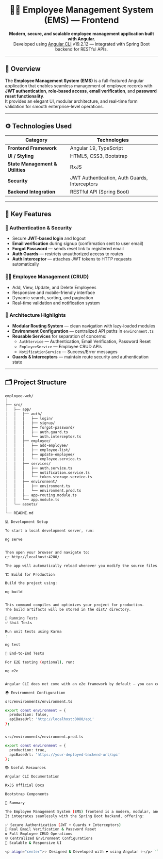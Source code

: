 <h1 align="center">🧑‍💼 Employee Management System (EMS) — Frontend</h1>

<p align="center">
  <b>Modern, secure, and scalable employee management application built with Angular.</b><br>
  Developed using <a href="https://github.com/angular/angular-cli">Angular CLI</a> v19.2.12 — integrated with Spring Boot backend for RESTful APIs.
</p>

---

## 🌟 Overview

The **Employee Management System (EMS)** is a full-featured Angular application that enables seamless management of employee records with **JWT authentication**, **role-based access**, **email verification**, and **password reset functionality**.  
It provides an elegant UI, modular architecture, and real-time form validation for smooth enterprise-level operations.

---

## ⚙️ Technologies Used

| Category | Technologies |
|-----------|--------------|
| **Frontend Framework** | Angular 19, TypeScript |
| **UI / Styling** | HTML5, CSS3, Bootstrap |
| **State Management & Utilities** | RxJS |
| **Security** | JWT Authentication, Auth Guards, Interceptors |
| **Backend Integration** | RESTful API (Spring Boot) |

---

## 🚀 Key Features

### 🔐 Authentication & Security
- Secure **JWT-based login** and logout  
- **Email verification** during signup (confirmation sent to user email)  
- **Forgot Password** — sends reset link to registered email  
- **Auth Guards** — restricts unauthorized access to routes  
- **Auth Interceptor** — attaches JWT tokens to HTTP requests automatically  

### 👨‍💼 Employee Management (CRUD)
- Add, View, Update, and Delete Employees  
- Responsive and mobile-friendly interface  
- Dynamic search, sorting, and pagination  
- Real-time validation and notification system  

### 🧩 Architecture Highlights
- **Modular Routing System** — clean navigation with lazy-loaded modules  
- **Environment Configuration** — centralized API paths in `environment.ts`  
- **Reusable Services** for separation of concerns:
  - `AuthService` — Authentication, Email Verification, Password Reset  
  - `EmployeeService` — Employee CRUD APIs  
  - `NotificationService` — Success/Error messages  
- **Guards & Interceptors** — maintain route security and authentication state  

---

## 🗂️ Project Structure

```bash
employee-web/
│
├── src/
│   ├── app/
│   │   ├── auth/
│   │   │   ├── login/
│   │   │   ├── signup/
│   │   │   ├── forgot-password/
│   │   │   ├── auth.guard.ts
│   │   │   └── auth.interceptor.ts
│   │   ├── employee/
│   │   │   ├── add-employee/
│   │   │   ├── employee-list/
│   │   │   ├── update-employee/
│   │   │   └── employee.service.ts
│   │   ├── services/
│   │   │   ├── auth.service.ts
│   │   │   ├── notification.service.ts
│   │   │   └── token-storage.service.ts
│   │   ├── environment/
│   │   │   ├── environment.ts
│   │   │   └── environment.prod.ts
│   │   ├── app-routing.module.ts
│   │   └── app.module.ts
│   └── assets/
│
└── README.md

💻 Development Setup

To start a local development server, run:

ng serve


Then open your browser and navigate to:
👉 http://localhost:4200/

The app will automatically reload whenever you modify the source files.

🏗️ Build for Production

Build the project using:

ng build


This command compiles and optimizes your project for production.
The build artifacts will be stored in the dist/ directory.

🧪 Running Tests
✅ Unit Tests

Run unit tests using Karma
:

ng test

🧩 End-to-End Tests

For E2E testing (optional), run:

ng e2e


Angular CLI does not come with an e2e framework by default — you can configure one (like Cypress or Protractor).

🌍 Environment Configuration

src/environments/environment.ts

export const environment = {
  production: false,
  apiBaseUrl: 'http://localhost:8080/api'
};


src/environments/environment.prod.ts

export const environment = {
  production: true,
  apiBaseUrl: 'https://your-deployed-backend-url/api'
};

📚 Useful Resources

Angular CLI Documentation

RxJS Official Docs

Bootstrap Components

🏁 Summary

The Employee Management System (EMS) frontend is a modern, modular, and secure Angular application built to handle all employee-related operations.
It integrates seamlessly with the Spring Boot backend, offering:

✅ Secure Authentication (JWT + Guards + Interceptors)
📧 Real Email Verification & Password Reset
⚙️ Full Employee CRUD Operations
🌐 Centralized Environment Configurations
💎 Scalable & Responsive UI

<p align="center">✨ Designed & Developed with ❤️ using Angular ✨</p> ```
